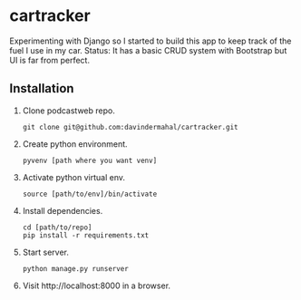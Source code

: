 # cartracker

Experimenting with Django so I started to build this app to keep track of the fuel I use in my car.
Status: It has a basic CRUD system with Bootstrap but UI is far from perfect. 


## Installation
1. Clone podcastweb repo.

    ```
    git clone git@github.com:davindermahal/cartracker.git
    ```
2. Create python environment.

   ```
   pyvenv [path where you want venv]
   ```
3. Activate python virtual env.

   ```
   source [path/to/env]/bin/activate
   ```
4. Install dependencies.

   ```
   cd [path/to/repo]
   pip install -r requirements.txt
   ```

5. Start server.

   ```
   python manage.py runserver
   ```

6. Visit http://localhost:8000 in a browser.
